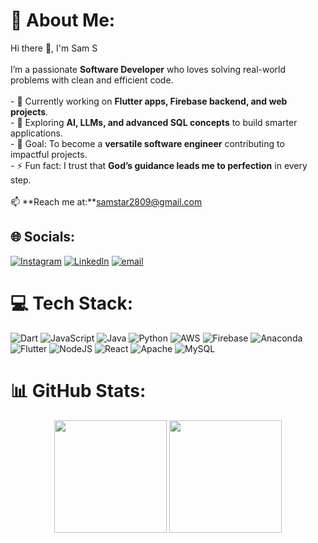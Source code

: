 # 💫 About Me:
Hi there 👋, I'm Sam S   <br><br>I’m a passionate **Software Developer** who loves solving real-world problems with clean and efficient code.<br>  <br>- 🔭 Currently working on **Flutter apps, Firebase backend, and web projects**.  <br>- 🌱 Exploring **AI, LLMs, and advanced SQL concepts** to build smarter applications.  <br>- 🎯 Goal: To become a **versatile software engineer** contributing to impactful projects.  <br>- ⚡ Fun fact: I trust that **God’s guidance leads me to perfection** in every step.  <br><br>📫 **Reach me at:**samstar2809@gmail.com


## 🌐 Socials:
[![Instagram](https://img.shields.io/badge/Instagram-%23E4405F.svg?logo=Instagram&logoColor=white)](https://instagram.com/https://www.instagram.com/still_sam_143/) [![LinkedIn](https://img.shields.io/badge/LinkedIn-%230077B5.svg?logo=linkedin&logoColor=white)](https://linkedin.com/in/https://www.linkedin.com/in/samstar/) [![email](https://img.shields.io/badge/Email-D14836?logo=gmail&logoColor=white)](mailto:samstar2809@gmail.com) 

# 💻 Tech Stack:
![Dart](https://img.shields.io/badge/dart-%230175C2.svg?style=plastic&logo=dart&logoColor=white) ![JavaScript](https://img.shields.io/badge/javascript-%23323330.svg?style=plastic&logo=javascript&logoColor=%23F7DF1E) ![Java](https://img.shields.io/badge/java-%23ED8B00.svg?style=plastic&logo=openjdk&logoColor=white) ![Python](https://img.shields.io/badge/python-3670A0?style=plastic&logo=python&logoColor=ffdd54) ![AWS](https://img.shields.io/badge/AWS-%23FF9900.svg?style=plastic&logo=amazon-aws&logoColor=white) ![Firebase](https://img.shields.io/badge/firebase-%23039BE5.svg?style=plastic&logo=firebase) ![Anaconda](https://img.shields.io/badge/Anaconda-%2344A833.svg?style=plastic&logo=anaconda&logoColor=white) ![Flutter](https://img.shields.io/badge/Flutter-%2302569B.svg?style=plastic&logo=Flutter&logoColor=white) ![NodeJS](https://img.shields.io/badge/node.js-6DA55F?style=plastic&logo=node.js&logoColor=white) ![React](https://img.shields.io/badge/react-%2320232a.svg?style=plastic&logo=react&logoColor=%2361DAFB) ![Apache](https://img.shields.io/badge/apache-%23D42029.svg?style=plastic&logo=apache&logoColor=white) ![MySQL](https://img.shields.io/badge/mysql-4479A1.svg?style=plastic&logo=mysql&logoColor=white)
# 📊 GitHub Stats:
<p align="center">
  <img src="https://nirzak-streak-stats.vercel.app/?user=SamStar3&theme=dark&hide_border=false" height="180em" />
  <img src="https://github-readme-stats.vercel.app/api/top-langs/?username=SamStar3&theme=dark&hide_border=false&include_all_commits=true&count_private=false&layout=compact" height="180em" />
</p>

<!-- Proudly created with GPRM ( https://gprm.itsvg.in ) -->
